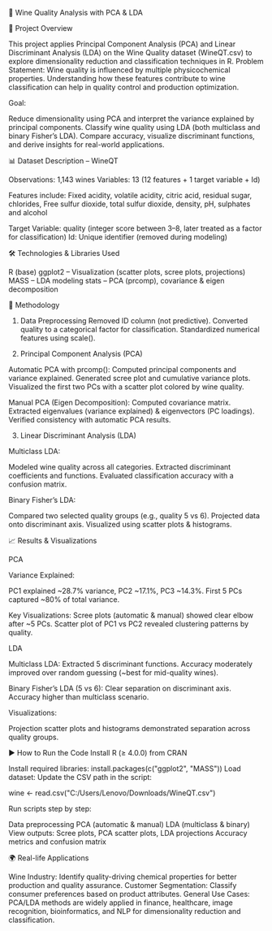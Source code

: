 🍷 Wine Quality Analysis with PCA & LDA

📌 Project Overview

This project applies Principal Component Analysis (PCA) and Linear Discriminant Analysis (LDA) on the Wine Quality dataset (WineQT.csv) to explore dimensionality reduction and classification techniques in R.
Problem Statement: Wine quality is influenced by multiple physicochemical properties. Understanding how these features contribute to wine classification can help in quality control and production optimization.

Goal:

Reduce dimensionality using PCA and interpret the variance explained by principal components.
Classify wine quality using LDA (both multiclass and binary Fisher’s LDA).
Compare accuracy, visualize discriminant functions, and derive insights for real-world applications.

📊 Dataset Description – WineQT

Observations: 1,143 wines
Variables: 13 (12 features + 1 target variable + Id)

Features include:
Fixed acidity, volatile acidity, citric acid, residual sugar, chlorides, Free sulfur dioxide, total sulfur dioxide, density, pH, sulphates and alcohol

Target Variable: quality (integer score between 3–8, later treated as a factor for classification)
Id: Unique identifier (removed during modeling)

🛠️ Technologies & Libraries Used

R (base)
ggplot2 – Visualization (scatter plots, scree plots, projections)
MASS – LDA modeling
stats – PCA (prcomp), covariance & eigen decomposition

🔎 Methodology

1. Data Preprocessing
Removed ID column (not predictive).
Converted quality to a categorical factor for classification.
Standardized numerical features using scale().

2. Principal Component Analysis (PCA)

Automatic PCA with prcomp():
Computed principal components and variance explained.
Generated scree plot and cumulative variance plots.
Visualized the first two PCs with a scatter plot colored by wine quality.

Manual PCA (Eigen Decomposition):
Computed covariance matrix.
Extracted eigenvalues (variance explained) & eigenvectors (PC loadings).
Verified consistency with automatic PCA results.

3. Linear Discriminant Analysis (LDA)

Multiclass LDA:

Modeled wine quality across all categories.
Extracted discriminant coefficients and functions.
Evaluated classification accuracy with a confusion matrix.

Binary Fisher’s LDA:

Compared two selected quality groups (e.g., quality 5 vs 6).
Projected data onto discriminant axis.
Visualized using scatter plots & histograms.

📈 Results & Visualizations

PCA

Variance Explained:

PC1 explained ~28.7% variance, PC2 ~17.1%, PC3 ~14.3%.
First 5 PCs captured ~80% of total variance.

Key Visualizations:
Scree plots (automatic & manual) showed clear elbow after ~5 PCs.
Scatter plot of PC1 vs PC2 revealed clustering patterns by quality.

LDA

Multiclass LDA:
Extracted 5 discriminant functions.
Accuracy moderately improved over random guessing (~best for mid-quality wines).

Binary Fisher’s LDA (5 vs 6):
Clear separation on discriminant axis.
Accuracy higher than multiclass scenario.

Visualizations:

Projection scatter plots and histograms demonstrated separation across quality groups.

▶️ How to Run the Code
Install R (≥ 4.0.0) from CRAN

Install required libraries:
install.packages(c("ggplot2", "MASS"))
Load dataset: Update the CSV path in the script:

wine <- read.csv("C:/Users/Lenovo/Downloads/WineQT.csv")

Run scripts step by step:

Data preprocessing
PCA (automatic & manual)
LDA (multiclass & binary)
View outputs:
Scree plots, PCA scatter plots, LDA projections
Accuracy metrics and confusion matrix

🌍 Real-life Applications

Wine Industry: Identify quality-driving chemical properties for better production and quality assurance.
Customer Segmentation: Classify consumer preferences based on product attributes.
General Use Cases: PCA/LDA methods are widely applied in finance, healthcare, image recognition, bioinformatics, and NLP for dimensionality reduction and classification.
